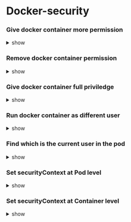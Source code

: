 # Docker-security

### Give docker container more permission
<details><summary>show</summary>
```bash
Capabilities are located at : /usr/include/linux/capabilities.h
docker run --cap-add MAC_ADMIN ubunty
```
</details>

### Remove docker container permission
<details><summary>show</summary>

```bash
docker run --cap-drop MAC_ADMIN ubunty
```
</details>

### Give docker container full priviledge
<details><summary>show</summary>

```bash
docker run --priviledged ubunty
```
</details>

### Run docker container as different user
<details><summary>show</summary>
```bash
You can add it in dockerFile as `USER 1000`
docker run --user=1000 ubuntu sleep 3600
```
</details>

### Find which is the current user in the pod
<details><summary>show</summary>
```bash
kubectl exec ubuntu-sleeper whoami
```
</details>

### Set securityContext at Pod level
<details><summary>show</summary>

```bash
apiVersion: v1
kind: Pod
metadata:
  name: app-pod
  labels:
    type: webserver
spec:
  securityContext:
    runAsUser: 1000
  containers:
    - name: ubuntu-container
      image: ubuntu
      command: ["sleep","3600"]
```
</details>


### Set securityContext at Container level
<details><summary>show</summary>
```bash
Capabilities are supported at only Container level NOT Pod Level

apiVersion: v1
kind: Pod
metadata:
  name: app-pod
  labels:
    type: webserver
spec:
  containers:
    - name: ubuntu-container
      image: ubuntu
      command: ["sleep","3600"]
      securityContext:
        runAsUser: 1000
        capabilities:   //Capabilities are supported at only Container level NOT Pod Level
          add: ["MAC_ADMIN"]
```
</details>
